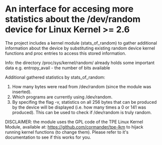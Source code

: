 An interface for accesing more statistics about the /dev/random device
for Linux Kernel >= 2.6
========

The project includes a kernel module (stats_of_random) to gather additional 
information about the device by substituting existing random device
kernel functions and proc entries to access this stored information.

Info: the directory /proc/sys/kernel/random/ already holds some important data
e.g. entropy_avail - the number of bits available

Additional gathered statistics by stats_of_random:

1. How many bytes were read from /dev/random (since the module was inserted).
2. Which programs are currently using /dev/random.
3. By specifing the flag -v, statistics on all 256 bytes that can be produced by the device 
will be displayed (i.e. how many times a 0 or 141 was produced). This can be used to check
if /dev/random is truly random.


DISCLAIMER: the module uses the GPL code of the TPE Linux Kernel Module, available at:
https://github.com/cormander/tpe-lkm to hijack running kernel functions (to change them).
Please refer to it's documentation to see if this works for you.
